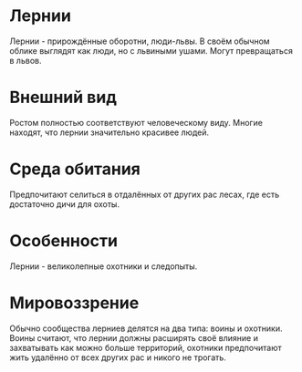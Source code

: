 # Лернии

Лернии - прирождённые оборотни, люди-львы. В своём обычном облике выглядят как люди, но с львиными ушами. Могут превращаться в львов.

# Внешний вид

Ростом полностью соответствуют человеческому виду. Многие находят, что лернии значительно красивее людей.

# Среда обитания

Предпочитают селиться в отдалённых от других рас лесах, где есть достаточно дичи для охоты.

# Особенности

Лернии - великолепные охотники и следопыты.

# Мировоззрение

Обычно сообщества лерниев делятся на два типа: воины и охотники. Воины считают, что лернии должны расширять своё влияние и захватывать как можно больше территорий, охотники предпочитают жить удалённо от всех других рас и никого не трогать.
